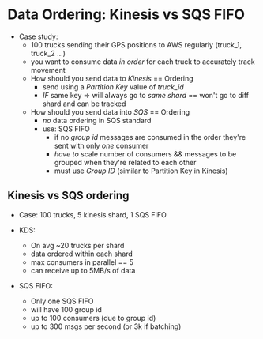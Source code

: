 # Data Ordering: Kinesis vs SQS FIFO

* Case study:
  * 100 trucks sending their GPS positions to AWS regularly (truck_1, truck_2 ...)
  * you want to consume data *in order* for each truck to accurately track movement
  * How should you send data to *Kinesis* == Ordering
    * send using a *Partition Key* value of *truck_id*
    * *IF* same key => will always go to *same shard* == won't go to diff shard and can be tracked
  * How should you send data into *SQS* == Ordering
    * *no* data ordering in SQS standard
    * use: SQS FIFO
      * if no *group id* messages are consumed in the order they're sent with only *one* consumer
      * *have to* scale number of consumers && messages to be grouped when they're related to each other
      * must use *Group ID* (similar to Partition Key in Kinesis)

## Kinesis vs SQS ordering

* Case: 100 trucks, 5 kinesis shard, 1 SQS FIFO

* KDS:
  * On avg ~20 trucks per shard
  * data ordered within each shard
  * max consumers in parallel == 5
  * can receive up to 5MB/s of data
* SQS FIFO:
  * Only one SQS FIFO
  * will have 100 group id
  * up to 100 consumers (due to group id)
  * up to 300 msgs per second (or 3k if batching)
